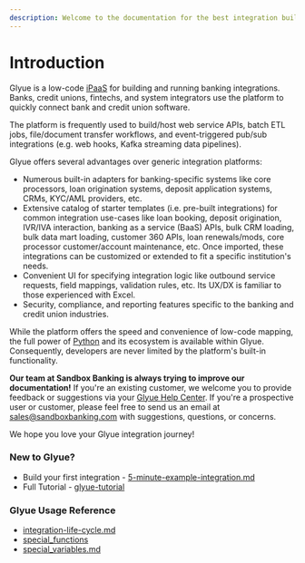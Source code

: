 ```yaml
---
description: Welcome to the documentation for the best integration builder for banking!
---
```


# Introduction

Glyue is a low-code [iPaaS](https://en.wikipedia.org/wiki/Cloud-based\_integration) for building and running banking integrations.  Banks, credit unions, fintechs, and system integrators use the platform to quickly connect bank and credit union software.

The platform is frequently used to build/host web service APIs, batch ETL jobs, file/document transfer workflows, and event-triggered pub/sub integrations (e.g. web hooks, Kafka streaming data pipelines).

Glyue offers several advantages over generic integration platforms:

* Numerous built-in adapters for banking-specific systems like core processors, loan origination systems, deposit application systems, CRMs, KYC/AML providers, etc.
* Extensive catalog of starter templates (i.e. pre-built integrations) for common integration use-cases like loan booking, deposit origination,  IVR/IVA interaction, banking as a service (BaaS) APIs, bulk CRM loading, bulk data mart loading, customer 360 APIs, loan renewals/mods, core processor customer/account maintenance, etc.  Once imported, these integrations can be customized or extended to fit a specific institution's needs.
* Convenient UI for specifying integration logic like outbound service requests, field mappings, validation rules, etc.  Its UX/DX is familiar to those experienced with Excel.
* Security, compliance, and reporting features specific to the banking and credit union industries.

While the platform offers the speed and convenience of low-code mapping, the full power of [Python](https://www.python.org/) and its ecosystem is available within Glyue.  Consequently, developers are never limited by the platform's built-in functionality.

**Our team at Sandbox Banking is always trying to improve our documentation!**  If you're an existing customer, we welcome you to provide feedback or suggestions via your [Glyue Help Center](https://alphapack.atlassian.net/servicedesk/customer/portals).  If you're a prospective user or customer, please feel free to send us an email at [sales@sandboxbanking.com](mailto:sales@sandboxbanking.com) with suggestions, questions, or concerns.

We hope you love your Glyue integration journey!

### New to Glyue?

* Build your first integration - [5-minute-example-integration.md](getting\_started/5-minute-example-integration.md "mention")
* Full Tutorial - [glyue-tutorial](glyue-tutorial/ "mention")

### Glyue Usage Reference

* [integration-life-cycle.md](reference/integration-life-cycle.md "mention")
* [special\_functions](reference/special\_functions/ "mention")
* [special\_variables.md](reference/special\_variables.md "mention")
